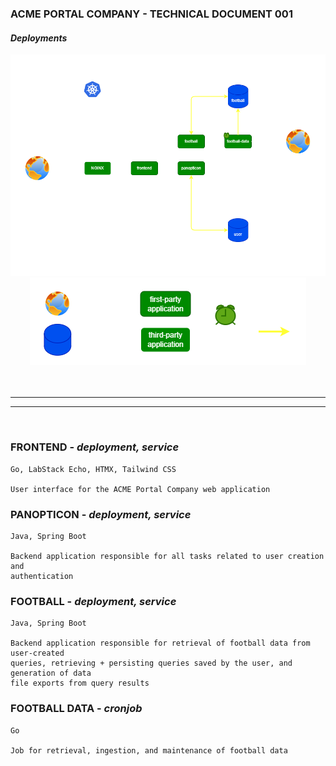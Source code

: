 ### ACME PORTAL COMPANY - TECHNICAL DOCUMENT 001

#### ***Deployments***

<div align="center">
    <img src="deployments.png"> 
    <img src="legend.png"> 
</div>

<br/>
<br/>

---

---
<br/>

### FRONTEND  - ***deployment, service***
```
Go, LabStack Echo, HTMX, Tailwind CSS

User interface for the ACME Portal Company web application
```
### PANOPTICON - ***deployment, service***
```
Java, Spring Boot

Backend application responsible for all tasks related to user creation and 
authentication
```
### FOOTBALL - ***deployment, service***
```
Java, Spring Boot

Backend application responsible for retrieval of football data from user-created 
queries, retrieving + persisting queries saved by the user, and generation of data
file exports from query results
```
### FOOTBALL DATA - ***cronjob***
```
Go

Job for retrieval, ingestion, and maintenance of football data 
```